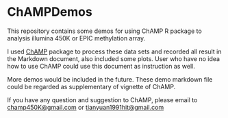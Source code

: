 # ChAMPDemos
This repository contains some demos for using ChAMP R package to analysis illumina 450K or EPIC methylation array.

I used [ChAMP](http://www.bioconductor.org/packages/release/bioc/html/ChAMP.html) package to process these data sets and recorded all result in the Markdown document, also included some plots. User who have no idea how to use ChAMP could use this document as instruction as well.

More demos would be included in the future. These demo markdown file could be regarded as supplementary of vignette of ChAMP.

If you have any question and suggestion to ChAMP, please email to champ450K@gmail.com or tianyuan1991hit@gmail.com